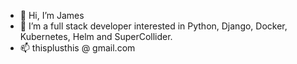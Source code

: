 - 👋 Hi, I’m James
- 👀 I’m a full stack developer interested in Python, Django, Docker, Kubernetes, Helm and SuperCollider.
- 📫 thisplusthis @ gmail.com

<!---
thisplusthis/thisplusthis is a ✨ special ✨ repository because its `README.md` (this file) appears on your GitHub profile.
You can click the Preview link to take a look at your changes.
--->
